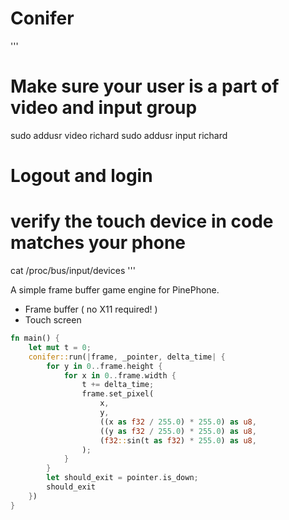 # Conifer

'''
# Make sure your user is a part of video and input group
sudo addusr video richard 
sudo addusr input richard
# Logout and login
# verify the touch device in code matches your phone
cat /proc/bus/input/devices
'''

A simple frame buffer game engine for PinePhone.

* Frame buffer ( no X11 required! )
* Touch screen

```rust
fn main() {
    let mut t = 0;
    conifer::run(|frame, _pointer, delta_time| {
        for y in 0..frame.height {
            for x in 0..frame.width {
                t += delta_time;
                frame.set_pixel(
                    x,
                    y,
                    ((x as f32 / 255.0) * 255.0) as u8,
                    ((y as f32 / 255.0) * 255.0) as u8,
                    (f32::sin(t as f32) * 255.0) as u8,
                );
            }
        }
        let should_exit = pointer.is_down;
        should_exit
    })
}
```
